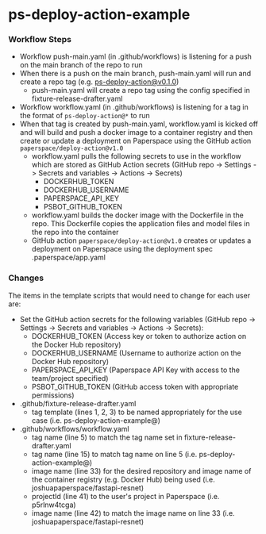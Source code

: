 # ps-deploy-action-example

### Workflow Steps ### 
- Workflow push-main.yaml (in .github/workflows) is listening for a push on the main branch of the repo to run
- When there is a push on the main branch, push-main.yaml will run and create a repo tag (e.g. ps-deploy-action@v0.1.0)
    - push-main.yaml will create a repo tag using the config specified in fixture-release-drafter.yaml 
- Workflow workflow.yaml (in .github/workflows) is listening for a tag in the format of `ps-deploy-action@*` to run
- When that tag is created by push-main.yaml, workflow.yaml is kicked off and will build and push a docker image to a container registry and then create or update a deployment on Paperspace using the GitHub action `paperspace/deploy-action@v1.0`
    - workflow.yaml pulls the following secrets to use in the workflow which are stored as GitHub Action secrets (GitHub repo -> Settings -> Secrets and variables -> Actions -> Secrets)
        - DOCKERHUB_TOKEN
        - DOCKERHUB_USERNAME
        - PAPERSPACE_API_KEY
        - PSBOT_GITHUB_TOKEN
    - workflow.yaml builds the docker image with the Dockerfile in the repo. This Dockerfile copies the application files and model files in the repo into the container
    - GitHub action `paperspace/deploy-action@v1.0` creates or updates a deployment on Paperspace using the deployment spec .paperspace/app.yaml


### Changes ### 

The items in the template scripts that would need to change for each user are:

- Set the GitHub action secrets for the following variables (GitHub repo -> Settings -> Secrets and variables -> Actions -> Secrets):
    - DOCKERHUB_TOKEN (Access key or token to authorize action on the Docker Hub repository)
    - DOCKERHUB_USERNAME (Username to authorize action on the Docker Hub repository)
    - PAPERSPACE_API_KEY (Paperspace API Key with access to the team/project specified)
    - PSBOT_GITHUB_TOKEN (GitHub access token with appropriate permissions)
- .github/fixture-release-drafter.yaml
    - tag template (lines 1, 2, 3) to be named appropriately for the use case (i.e. ps-deploy-action-example@) 
- .github/workflows/workflow.yaml
    - tag name (line 5) to match the tag name set in fixture-release-drafter.yaml
    - tag name (line 15) to match tag name on line 5 (i.e. ps-deploy-action-example@)
    - image name (line 33) for the desired repository and image name of the container registry (e.g. Docker Hub) being used (i.e. joshuapaperspace/fastapi-resnet)
    - projectId (line 41) to the user's project in Paperspace (i.e. p5rlnw4tcga)
    - image name (line 42) to match the image name on line 33 (i.e. joshuapaperspace/fastapi-resnet)
